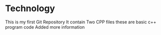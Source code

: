 # Technology
This is my first Git Repository
It contain Two CPP files
these are basic c++ program code
Added more information
